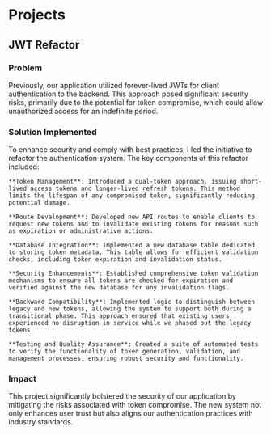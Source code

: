 # Projects

## JWT Refactor

### Problem

Previously, our application utilized forever-lived JWTs for client authentication to the backend. This approach posed significant security risks, primarily due to the potential for token compromise, which could allow unauthorized access for an indefinite period.

### Solution Implemented

To enhance security and comply with best practices, I led the initiative to refactor the authentication system. The key components of this refactor included:

    **Token Management**: Introduced a dual-token approach, issuing short-lived access tokens and longer-lived refresh tokens. This method limits the lifespan of any compromised token, significantly reducing potential damage.

    **Route Development**: Developed new API routes to enable clients to request new tokens and to invalidate existing tokens for reasons such as expiration or administrative actions.

    **Database Integration**: Implemented a new database table dedicated to storing token metadata. This table allows for efficient validation checks, including token expiration and invalidation status.

    **Security Enhancements**: Established comprehensive token validation mechanisms to ensure all tokens are checked for expiration and verified against the new database for any invalidation flags.

    **Backward Compatibility**: Implemented logic to distinguish between legacy and new tokens, allowing the system to support both during a transitional phase. This approach ensured that existing users experienced no disruption in service while we phased out the legacy tokens.
    
    **Testing and Quality Assurance**: Created a suite of automated tests to verify the functionality of token generation, validation, and management processes, ensuring robust security and functionality.

### Impact

This project significantly bolstered the security of our application by mitigating the risks associated with token compromise. The new system not only enhances user trust but also aligns our authentication practices with industry standards.